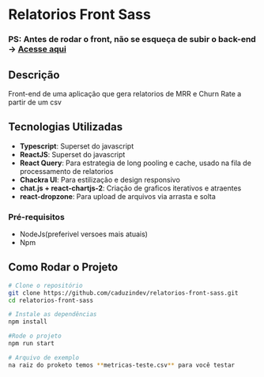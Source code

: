 # Relatorios Front Sass
### **PS: Antes de rodar o front, não se esqueça de subir o back-end -> [Acesse aqui](https://github.com/caduzindev/relatorios-back-sass)**

## Descrição

Front-end de uma aplicação que gera relatorios de MRR e Churn Rate a partir de um csv

## Tecnologias Utilizadas

- **Typescript**: Superset do javascript
- **ReactJS**: Superset do javascript
- **React Query**: Para estrategia de long pooling e cache, usado na fila de processamento de relatorios
- **Chackra UI**: Para estilização e design responsivo
- **chat.js + react-chartjs-2**: Criação de graficos iterativos e atraentes
- **react-dropzone**: Para upload de arquivos via arrasta e solta

### Pré-requisitos
- NodeJs(preferivel versoes mais atuais)
- Npm

## Como Rodar o Projeto

```bash
# Clone o repositório
git clone https://github.com/caduzindev/relatorios-front-sass.git
cd relatorios-front-sass

# Instale as dependências
npm install

#Rode o projeto
npm run start

# Arquivo de exemplo
na raiz do proketo temos **metricas-teste.csv** para você testar